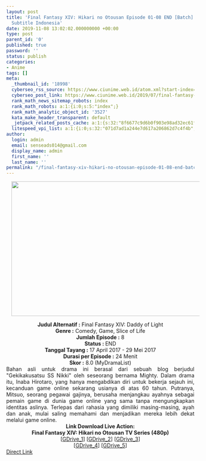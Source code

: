 ```yaml
---
layout: post
title: 'Final Fantasy XIV: Hikari no Otousan Episode 01-08 END [Batch] Live Action
  Subtitle Indonesia'
date: 2019-11-08 13:02:02.000000000 +00:00
type: post
parent_id: '0'
published: true
password: ''
status: publish
categories:
- Anime
tags: []
meta:
  _thumbnail_id: '18998'
  cyberseo_rss_source: https://www.ciunime.web.id/atom.xml?start-index=2101&max-results=150
  cyberseo_post_link: https://www.ciunime.web.id/2019/07/final-fantasy-xiv-hikari-no-otousan.html
  rank_math_news_sitemap_robots: index
  rank_math_robots: a:1:{i:0;s:5:"index";}
  rank_math_analytic_object_id: '3527'
  kata_make_header_transparent: default
  _jetpack_related_posts_cache: a:1:{s:32:"8f6677c9d6b0f903e98ad32ec61f8deb";a:2:{s:7:"expires";i:1656342269;s:7:"payload";a:0:{}}}
  litespeed_vpi_list: a:1:{i:0;s:32:"071d7ad1a244e7d617a206862d7c4f4b";}
author:
  login: admin
  email: senseads014@gmail.com
  display_name: admin
  first_name: ''
  last_name: ''
permalink: "/final-fantasy-xiv-hikari-no-otousan-episode-01-08-end-batch-live-action-subtitle-indonesia/"
---
```

<div class="separator" style="clear: both; text-align: center;"><a href="https://1.bp.blogspot.com/-NUftVzP_X1E/XTm5LjlYBmI/AAAAAAAAcqM/kXp3ASnl4gs3dlfSovLqhe8m0WyTIrjJQCLcBGAs/s1600/Final%2BFantasy%2BXIV%2B-%2BHikari%2Bno%2BOtousan.jpg" imageanchor="1" style="margin-left: 1em; margin-right: 1em;"><img border="0" data-original-height="720" data-original-width="1280" height="360" src="{{ site.baseurl }}/assets/2019/11/Final%2BFantasy%2BXIV%2B-%2BHikari%2Bno%2BOtousan.jpg" width="640" /></a></div>
<p>
<div style="text-align: center;"><b>Judul</b><b><b> Alternatif </b>:</b> Final Fantasy XIV: Daddy of Light</div>
<div style="text-align: center;"><b><b>Genre :</b></b> Comedy, Game, Slice of Life</div>
<div style="text-align: center;"><b>Jumlah Episode :</b> 8<br /><b>Status :&nbsp;</b>END<br /><b>Tanggal Tayang :</b> 17 April 2017 - 29 Mei 2017<br /><b>Durasi per Episode :</b> 24 Menit</div>
<div style="text-align: center;"><b>Skor :</b> 8.0 (MyDramaList)</div>
<div style="text-align: center;"></div>
<div style="text-align: justify;">Bahan asli untuk drama ini berasal dari sebuah blog berjudul "Gekikakusatsu SS Nikki" oleh seseorang bernama Mighty. Dalam drama itu, Inaba Hirotaro, yang hanya mengabdikan diri untuk bekerja sejauh ini, kecanduan game online sekarang usianya di atas 60 tahun. Putranya, Mitsuo, seorang pegawai gajinya, berusaha menjangkau ayahnya sebagai pemain game di dunia game online yang sama tanpa mengungkapkan identitas aslinya. Terlepas dari rahasia yang dimiliki masing-masing, ayah dan anak, mulai saling memahami dan menjadikan mereka lebih dekat melalui game online.</div>
<div style="text-align: justify;"></div>
<div style="text-align: justify;"></div>
<div style="text-align: center;"><b>Link Download Live Action:</b></div>
<div style="text-align: center;"><b>Final Fantasy XIV: Hikari no Otousan TV Series (480p)</b></div>
<div style="text-align: center;">
<div style="text-align: center;">
<div style="text-align: center;">[<a href="https://drive.google.com/uc?id=1I68eSZ0KSuMjc_pQLVEq-Ntat4ucENXv" target="_blank" rel="noopener">GDrive_1</a>] [<a href="https://drive.google.com/uc?id=1iee66y3e5lty-IOWGHiqyU2Fafw-Blqj" target="_blank" rel="noopener">GDrive_2</a>] [<a href="https://drive.google.com/uc?id=12cRXLmQdYmtewg_I8djfQ2GSXO2SaODI" target="_blank" rel="noopener">GDrive_3</a>]<br />[<a href="https://drive.google.com/uc?id=1bZS4GP2nAWITDm1WNECnJmbn_ZehewFa" target="_blank" rel="noopener">GDrive_4</a>] [<a href="https://drive.google.com/uc?id=12cRXLmQdYmtewg_I8djfQ2GSXO2SaODI" target="_blank" rel="noopener">GDrive_5</a>]</div>
</div>
</div>
<link rel="stylesheet" href="https://cdnjs.cloudflare.com/ajax/libs/font-awesome/4.7.0/css/font-awesome.min.css" />
<div class="divbtn"> <a href="https://handymansurrender.com/fihup8buzv?key=94550f7ce39444073321dde3b8782f97" class="btn"><i class="fa fa-download"></i> Direct Link</a> </div>
